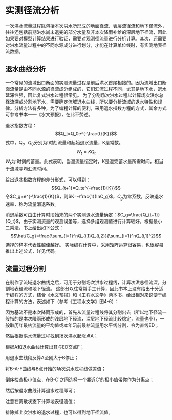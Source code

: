 # 实测径流分析

一次洪水流量过程除包括本次洪水所形成的地面径流、表层流径流和地下径流外，往往还包括前期洪水尚未退完的部分水量及非本次降雨补给的深层地下径流，因此如果要对模型计算结果进行验证，需要对观测径流量进行分析计算。其次，还需要对洪水流量过程中的不同水源成分进行划分，才能在计算单位线时，有实测地表径流数据。

## 退水曲线分析

一个常见的流域出口断面的实测流量过程是前后洪水首尾相接的。因为流域出口断面流量是由不同水源的径流成分组成的，它们汇流过程不同，尤其是地下水，退水延滞性强，因此复式洪水过程很常见。
为了分割场次洪水过程以计算场次洪水总径流深或分割地下水，需要确定流域退水曲线，所以要分析流域的退水特性和规律。分析方法有多种，为了编程计算的便利，采用退水指数方程的方式，其余方式可参考书本——《水文预报》，在此不赘述。

退水指数方程：
$$Q_t=Q_0e^{-\frac{t}{K}}$$
式中，$Q_t$，$Q_0$分别为t时刻流量和起始退水流量，K是常数。
$$W_t=KQ_t$$
$W_t$为t时刻的蓄量。此式表明，当泄流量恒定时，K是泄完蓄水量所需时间，相当于流域平均汇流时间。

给出退水指数方程的差分形式，可以得到：
$$Q_{t+1}=Q_te^{-\frac{1}{K}}$$
令$C_g=e^{-\frac{1}{K}}$，则$K=-\frac{1}{lnC_g}$，$C_g$为常系数，反映退水速率，称为流量消退系数。

消退系数可由由计算时段始末的两个实测退水流量确定：$C_g=\frac{Q_{t+1}}{Q_t}$，由于实测流量的观测误差等，选择多组观测值进行计算较好，根据最小二乘法，书上给出如下公式：
$$\hat{C_g}=\frac{\sum_{i=1}^nQ_{i,1}Q_{i,2}}{\sum_{i=1}^nQ_{i,1}^2}$$
选择的样本代表性越佳越好。
实际编程计算中，采用矩阵运算很容易，也很容易推出上述公式，详见代码。

## 流量过程分割

在制作了流域退水曲线之后，可用于分割场次洪水过程线，计算次洪总径流深，分割地表径流和地下径流。
这部分以往常常手工计算，因此书本上没有给出十分适于编程的方式，结合《水文预报》和《工程水文学》两本书，给出相对来说便于编程计算的方法，表述如下（参考《工程水文学》图4-6）：

因为基流不是本次降雨形成的，首先从流量过程线将其分割出去（所以地下径流一般指的是本次降雨形成的浅层地下径流，深层地下径流比较稳定，流量也小），一般取历年最枯流量的平均值或本年汛前最枯流量用水平线分割，令为直线ED；

然后根据洪水流量过程找到场次洪水起涨点A；

根据A和退水曲线计算出其与ED交点F；

用退水曲线段反算A至刚大于B停止；

将B-A-F曲线与B点开始的场次洪水过程线做差值；

倒序检查极小值点，在B-C'之间选择一个靠近C'的极小值带你作为分离点；

然后按退水曲线计算退水过程即可；

注意在离散状态下计算地表径流值；

排除掉上次洪水的退水过程，也可以得到地下径流值。